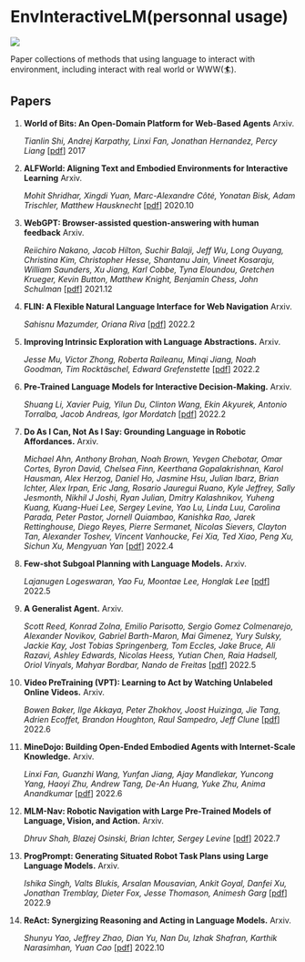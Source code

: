 # EnvInteractiveLM(personnal usage)

![](https://img.shields.io/github/last-commit/Timothyxxx/EnvInteractiveLM?color=green)

Paper collections of methods that using language to interact with environment, including interact with real world or WWW(🏄).

## Papers
1. **World of Bits: An Open-Domain Platform for Web-Based Agents** Arxiv.

   *Tianlin Shi, Andrej Karpathy, Linxi Fan, Jonathan Hernandez, Percy Liang*  [[pdf](https://proceedings.mlr.press/v70/shi17a.html)] 2017

2. **ALFWorld: Aligning Text and Embodied Environments for Interactive Learning** Arxiv.

   *Mohit Shridhar, Xingdi Yuan, Marc-Alexandre Côté, Yonatan Bisk, Adam Trischler, Matthew Hausknecht*  [[pdf](https://arxiv.org/abs/2010.03768)] 2020.10

3. **WebGPT: Browser-assisted question-answering with human feedback** Arxiv.

   *Reiichiro Nakano, Jacob Hilton, Suchir Balaji, Jeff Wu, Long Ouyang, Christina Kim, Christopher Hesse, Shantanu Jain, Vineet Kosaraju, William Saunders, Xu Jiang, Karl Cobbe, Tyna Eloundou, Gretchen Krueger, Kevin Button, Matthew Knight, Benjamin Chess, John Schulman*  [[pdf](https://arxiv.org/abs/2112.09332)] 2021.12
   
4. **FLIN: A Flexible Natural Language Interface for Web Navigation** Arxiv.

   *Sahisnu Mazumder, Oriana Riva*  [[pdf](https://arxiv.org/abs/2010.12844)] 2022.2

5. **Improving Intrinsic Exploration with Language Abstractions.** Arxiv.

   *Jesse Mu, Victor Zhong, Roberta Raileanu, Minqi Jiang, Noah Goodman, Tim Rocktäschel, Edward Grefenstette*  [[pdf](https://arxiv.org/abs/2202.08938)] 2022.2

6. **Pre-Trained Language Models for Interactive Decision-Making.** Arxiv.

   *Shuang Li, Xavier Puig, Yilun Du, Clinton Wang, Ekin Akyurek, Antonio Torralba, Jacob Andreas, Igor Mordatch*  [[pdf](arxiv.org/abs/2202.01771)] 2022.2
   
7. **Do As I Can, Not As I Say: Grounding Language in Robotic Affordances.** Arxiv.

   *Michael Ahn, Anthony Brohan, Noah Brown, Yevgen Chebotar, Omar Cortes, Byron David, Chelsea Finn, Keerthana Gopalakrishnan, Karol Hausman, Alex Herzog, Daniel Ho, Jasmine Hsu, Julian Ibarz, Brian Ichter, Alex Irpan, Eric Jang, Rosario Jauregui Ruano, Kyle Jeffrey, Sally Jesmonth, Nikhil J Joshi, Ryan Julian, Dmitry Kalashnikov, Yuheng Kuang, Kuang-Huei Lee, Sergey Levine, Yao Lu, Linda Luu, Carolina Parada, Peter Pastor, Jornell Quiambao, Kanishka Rao, Jarek Rettinghouse, Diego Reyes, Pierre Sermanet, Nicolas Sievers, Clayton Tan, Alexander Toshev, Vincent Vanhoucke, Fei Xia, Ted Xiao, Peng Xu, Sichun Xu, Mengyuan Yan*  [[pdf](https://arxiv.org/abs/2204.01691)] 2022.4
     
8. **Few-shot Subgoal Planning with Language Models.** Arxiv.

   *Lajanugen Logeswaran, Yao Fu, Moontae Lee, Honglak Lee*  [[pdf](arxiv.org/abs/2202.01771)] 2022.5
 
9. **A Generalist Agent.** Arxiv.

   *Scott Reed, Konrad Zolna, Emilio Parisotto, Sergio Gomez Colmenarejo, Alexander Novikov, Gabriel Barth-Maron, Mai Gimenez, Yury Sulsky, Jackie Kay, Jost Tobias Springenberg, Tom Eccles, Jake Bruce, Ali Razavi, Ashley Edwards, Nicolas Heess, Yutian Chen, Raia Hadsell, Oriol Vinyals, Mahyar Bordbar, Nando de Freitas*  [[pdf](https://arxiv.org/abs/2205.06175)] 2022.5

10. **Video PreTraining (VPT): Learning to Act by Watching Unlabeled Online Videos.** Arxiv.

    *Bowen Baker, Ilge Akkaya, Peter Zhokhov, Joost Huizinga, Jie Tang, Adrien Ecoffet, Brandon Houghton, Raul Sampedro, Jeff Clune*  [[pdf](https://arxiv.org/abs/2206.11795)] 2022.6

11. **MineDojo: Building Open-Ended Embodied Agents with Internet-Scale Knowledge.** Arxiv.

    *Linxi Fan, Guanzhi Wang, Yunfan Jiang, Ajay Mandlekar, Yuncong Yang, Haoyi Zhu, Andrew Tang, De-An Huang, Yuke Zhu, Anima Anandkumar*  [[pdf](https://arxiv.org/abs/2206.08853)] 2022.6

12. **MLM-Nav: Robotic Navigation with Large Pre-Trained Models of Language, Vision, and Action.** Arxiv.

    *Dhruv Shah, Blazej Osinski, Brian Ichter, Sergey Levine*  [[pdf](https://arxiv.org/abs/2207.04429)] 2022.7

13. **ProgPrompt: Generating Situated Robot Task Plans using Large Language Models.** Arxiv.

    *Ishika Singh, Valts Blukis, Arsalan Mousavian, Ankit Goyal, Danfei Xu, Jonathan Tremblay, Dieter Fox, Jesse Thomason, Animesh Garg*  [[pdf](https://arxiv.org/abs/2209.11302)] 2022.9

14. **ReAct: Synergizing Reasoning and Acting in Language Models.** Arxiv.

    *Shunyu Yao, Jeffrey Zhao, Dian Yu, Nan Du, Izhak Shafran, Karthik Narasimhan, Yuan Cao*  [[pdf](https://arxiv.org/abs/2210.03629)] 2022.10
